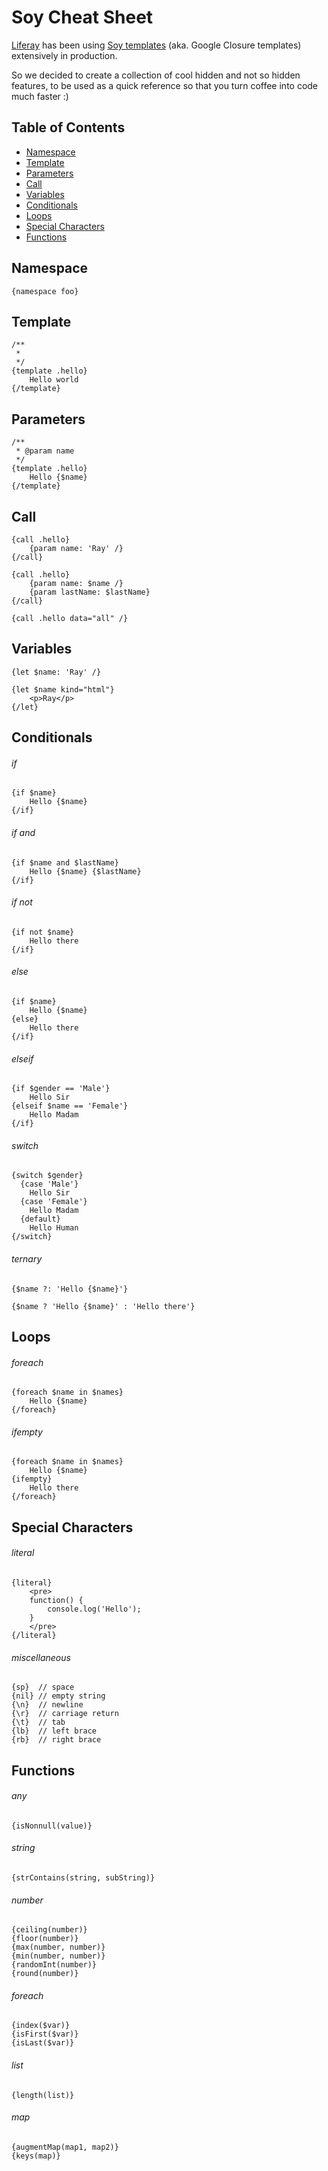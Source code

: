 # Soy Cheat Sheet

[Liferay](https://www.liferay.com/) has been using [Soy templates](https://developers.google.com/closure/templates/) (aka. Google Closure templates) extensively in production.

So we decided to create a collection of cool hidden and not so hidden features, to be used as a quick reference so that you turn coffee into code much faster :)

## Table of Contents

* [Namespace](#namespace)
* [Template](#template)
* [Parameters](#parameters)
* [Call](#call)
* [Variables](#variables)
* [Conditionals](#conditionals)
* [Loops](#loops)
* [Special Characters](#special-characters)
* [Functions](#functions)

## Namespace

```
{namespace foo}
```

## Template

```
/**
 *
 */
{template .hello}
	Hello world
{/template}
```

## Parameters

```
/**
 * @param name
 */
{template .hello}
	Hello {$name}
{/template}
```

## Call

```
{call .hello}
	{param name: 'Ray' /}
{/call}
```

```
{call .hello}
	{param name: $name /}
	{param lastName: $lastName}
{/call}
```

```
{call .hello data="all" /}
```

## Variables

```
{let $name: 'Ray' /}
```

```
{let $name kind="html"}
	<p>Ray</p>
{/let}
```

## Conditionals

###### if

```
{if $name}
	Hello {$name}
{/if}
```

###### if and

```
{if $name and $lastName}
	Hello {$name} {$lastName}
{/if}
```

###### if not

```
{if not $name}
	Hello there
{/if}
```

###### else

```
{if $name}
	Hello {$name}
{else}
	Hello there
{/if}
```

###### elseif

```
{if $gender == 'Male'}
	Hello Sir
{elseif $name == 'Female'}
	Hello Madam
{/if}
```

###### switch

```
{switch $gender}
  {case 'Male'}
    Hello Sir
  {case 'Female'}
    Hello Madam
  {default}
    Hello Human
{/switch}
```

###### ternary

```
{$name ?: 'Hello {$name}'}
```

```
{$name ? 'Hello {$name}' : 'Hello there'}
```

## Loops

###### foreach

```
{foreach $name in $names}
	Hello {$name}
{/foreach}
```

###### ifempty

```
{foreach $name in $names}
	Hello {$name}
{ifempty}
	Hello there
{/foreach}
```

## Special Characters

###### literal

```
{literal}
	<pre>
	function() {
		console.log('Hello');
	}
	</pre>
{/literal}
```

###### miscellaneous

```
{sp}  // space
{nil} // empty string
{\n}  // newline
{\r}  // carriage return
{\t}  // tab
{lb}  // left brace
{rb}  // right brace
```

## Functions

###### any

```
{isNonnull(value)}
```

###### string

```
{strContains(string, subString)}
```

###### number

```
{ceiling(number)}
{floor(number)}
{max(number, number)}
{min(number, number)}
{randomInt(number)}
{round(number)}
```

###### foreach

```
{index($var)}
{isFirst($var)}
{isLast($var)}
```

###### list

```
{length(list)}
```

###### map

```
{augmentMap(map1, map2)}
{keys(map)}
```